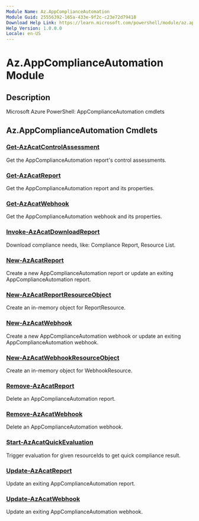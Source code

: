 ```yaml
---
Module Name: Az.AppComplianceAutomation
Module Guid: 25556392-165a-433e-9f2c-c23e72d79418
Download Help Link: https://learn.microsoft.com/powershell/module/az.appcomplianceautomation
Help Version: 1.0.0.0
Locale: en-US
---
```


# Az.AppComplianceAutomation Module
## Description
Microsoft Azure PowerShell: AppComplianceAutomation cmdlets

## Az.AppComplianceAutomation Cmdlets
### [Get-AzAcatControlAssessment](Get-AzAcatControlAssessment.md)
Get the AppComplianceAutomation report's control assessments.

### [Get-AzAcatReport](Get-AzAcatReport.md)
Get the AppComplianceAutomation report and its properties.

### [Get-AzAcatWebhook](Get-AzAcatWebhook.md)
Get the AppComplianceAutomation webhook and its properties.

### [Invoke-AzAcatDownloadReport](Invoke-AzAcatDownloadReport.md)
Download compliance needs, like: Compliance Report, Resource List.

### [New-AzAcatReport](New-AzAcatReport.md)
Create a new AppComplianceAutomation report or update an exiting AppComplianceAutomation report.

### [New-AzAcatReportResourceObject](New-AzAcatReportResourceObject.md)
Create an in-memory object for ReportResource.

### [New-AzAcatWebhook](New-AzAcatWebhook.md)
Create a new AppComplianceAutomation webhook or update an exiting AppComplianceAutomation webhook.

### [New-AzAcatWebhookResourceObject](New-AzAcatWebhookResourceObject.md)
Create an in-memory object for WebhookResource.

### [Remove-AzAcatReport](Remove-AzAcatReport.md)
Delete an AppComplianceAutomation report.

### [Remove-AzAcatWebhook](Remove-AzAcatWebhook.md)
Delete an AppComplianceAutomation webhook.

### [Start-AzAcatQuickEvaluation](Start-AzAcatQuickEvaluation.md)
Trigger evaluation for given resourceIds to get quick compliance result.

### [Update-AzAcatReport](Update-AzAcatReport.md)
Update an exiting AppComplianceAutomation report.

### [Update-AzAcatWebhook](Update-AzAcatWebhook.md)
Update an exiting AppComplianceAutomation webhook.

